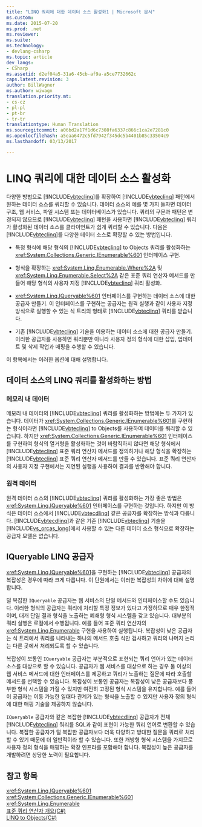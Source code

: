 ```yaml
---
title: "LINQ 쿼리에 대한 데이터 소스 활성화1 | Microsoft 문서"
ms.custom: 
ms.date: 2015-07-20
ms.prod: .net
ms.reviewer: 
ms.suite: 
ms.technology:
- devlang-csharp
ms.topic: article
dev_langs:
- CSharp
ms.assetid: d2ef04a5-31a6-45cb-af9a-a5ce7732662c
caps.latest.revision: 3
author: BillWagner
ms.author: wiwagn
translation.priority.mt:
- cs-cz
- pl-pl
- pt-br
- tr-tr
translationtype: Human Translation
ms.sourcegitcommit: a06bd2a17f1d6c7308fa6337c866c1ca2e7281c0
ms.openlocfilehash: a5eaa6472c5fd7942f345dc5b4401b85c33504c9
ms.lasthandoff: 03/13/2017

---
```

# <a name="enabling-a-data-source-for-linq-querying"></a>LINQ 쿼리에 대한 데이터 소스 활성화
다양한 방법으로 [!INCLUDE[vbteclinq](../../../../csharp/includes/vbteclinq_md.md)]를 확장하여 [!INCLUDE[vbteclinq](../../../../csharp/includes/vbteclinq_md.md)] 패턴에서 원하는 데이터 소스를 쿼리할 수 있습니다. 데이터 소스의 예를 몇 가지 들자면 데이터 구조, 웹 서비스, 파일 시스템 또는 데이터베이스가 있습니다. 쿼리의 구문과 패턴은 변경되지 않으므로 [!INCLUDE[vbteclinq](../../../../csharp/includes/vbteclinq_md.md)] 패턴을 사용하면 [!INCLUDE[vbteclinq](../../../../csharp/includes/vbteclinq_md.md)] 쿼리가 활성화된 데이터 소스를 클라이언트가 쉽게 쿼리할 수 있습니다. 다음은 [!INCLUDE[vbteclinq](../../../../csharp/includes/vbteclinq_md.md)]를 다양한 데이터 소스로 확장할 수 있는 방법입니다.  
  
-   특정 형식에 해당 형식의 [!INCLUDE[vbteclinq](../../../../csharp/includes/vbteclinq_md.md)] to Objects 쿼리를 활성화하는 <xref:System.Collections.Generic.IEnumerable%601> 인터페이스 구현.  
  
-   형식을 확장하는 <xref:System.Linq.Enumerable.Where%2A> 및 <xref:System.Linq.Enumerable.Select%2A> 같은 표준 쿼리 연산자 메서드를 만들어 해당 형식의 사용자 지정 [!INCLUDE[vbteclinq](../../../../csharp/includes/vbteclinq_md.md)] 쿼리 활성화.  
  
-   <xref:System.Linq.IQueryable%601> 인터페이스를 구현하는 데이터 소스에 대한 공급자 만들기. 이 인터페이스를 구현하는 공급자는 원격 실행과 같이 사용자 지정 방식으로 실행할 수 있는 식 트리의 형태로 [!INCLUDE[vbteclinq](../../../../csharp/includes/vbteclinq_md.md)] 쿼리를 받습니다.  
  
-   기존 [!INCLUDE[vbteclinq](../../../../csharp/includes/vbteclinq_md.md)] 기술을 이용하는 데이터 소스에 대한 공급자 만들기. 이러한 공급자를 사용하면 쿼리뿐만 아니라 사용자 정의 형식에 대한 삽입, 업데이트 및 삭제 작업과 매핑을 수행할 수 있습니다.  
  
 이 항목에서는 이러한 옵션에 대해 설명합니다.  
  
## <a name="how-to-enable-linq-querying-of-your-data-source"></a>데이터 소스의 LINQ 쿼리를 활성화하는 방법  
  
### <a name="in-memory-data"></a>메모리 내 데이터  
 메모리 내 데이터의 [!INCLUDE[vbteclinq](../../../../csharp/includes/vbteclinq_md.md)] 쿼리를 활성화하는 방법에는 두 가지가 있습니다. 데이터가 <xref:System.Collections.Generic.IEnumerable%601>를 구현하는 형식이라면 [!INCLUDE[vbteclinq](../../../../csharp/includes/vbteclinq_md.md)] to Objects를 사용하여 데이터를 쿼리할 수 있습니다. 하지만 <xref:System.Collections.Generic.IEnumerable%601> 인터페이스를 구현하여 형식의 열거형을 활성화하는 것이 바람직하지 않다면 해당 형식에서 [!INCLUDE[vbteclinq](../../../../csharp/includes/vbteclinq_md.md)] 표준 쿼리 연산자 메서드를 정의하거나 해당 형식을 확장하는 [!INCLUDE[vbteclinq](../../../../csharp/includes/vbteclinq_md.md)] 표준 쿼리 연산자 메서드를 만들 수 있습니다. 표준 쿼리 연산자의 사용자 지정 구현에서는 지연된 실행을 사용하여 결과를 반환해야 합니다.  
  
### <a name="remote-data"></a>원격 데이터  
 원격 데이터 소스의 [!INCLUDE[vbteclinq](../../../../csharp/includes/vbteclinq_md.md)] 쿼리를 활성화하는 가장 좋은 방법은 <xref:System.Linq.IQueryable%601> 인터페이스를 구현하는 것입니다. 하지만 이 방식은 데이터 소스에서 [!INCLUDE[vbtecdlinq](../../../../csharp/includes/vbtecdlinq_md.md)] 같은 공급자를 확장하는 방식과 다릅니다. [!INCLUDE[vbtecdlinq](../../../../csharp/includes/vbtecdlinq_md.md)]과 같은 기존 [!INCLUDE[vbteclinq](../../../../csharp/includes/vbteclinq_md.md)] 기술을 [!INCLUDE[vs_orcas_long](../../../../csharp/misc/includes/vs_orcas_long_md.md)]에서 사용할 수 있는 다른 데이터 소스 형식으로 확장하는 공급자 모델은 없습니다.  
  
## <a name="iqueryable-linq-providers"></a>IQueryable LINQ 공급자  
 <xref:System.Linq.IQueryable%601>을 구현하는 [!INCLUDE[vbteclinq](../../../../csharp/includes/vbteclinq_md.md)] 공급자의 복잡성은 경우에 따라 크게 다릅니다. 이 단원에서는 이러한 복잡성의 차이에 대해 설명합니다.  
  
 덜 복잡한 `IQueryable` 공급자는 웹 서비스의 단일 메서드와 인터페이스할 수도 있습니다. 이러한 형식의 공급자는 쿼리에 처리할 특정 정보가 있다고 가정하므로 매우 한정적이며, 대개 단일 결과 형식을 노출하는 폐쇄형 형식 시스템을 갖고 있습니다. 대부분의 쿼리 실행은 로컬에서 수행됩니다. 예를 들어 표준 쿼리 연산자의 <xref:System.Linq.Enumerable> 구현을 사용하여 실행됩니다. 복잡성이 낮은 공급자는 식 트리에서 쿼리를 나타내는 하나의 메서드 호출 식만 검사하고 쿼리의 나머지 논리는 다른 곳에서 처리되도록 할 수 있습니다.  
  
 복잡성이 보통인 `IQueryable` 공급자는 부분적으로 표현되는 쿼리 언어가 있는 데이터 소스를 대상으로 할 수 있습니다. 공급자가 웹 서비스를 대상으로 하는 경우 둘 이상의 웹 서비스 메서드에 대한 인터페이스를 제공하고 쿼리가 노출하는 질문에 따라 호출할 메서드를 선택할 수 있습니다. 복잡성이 보통인 공급자는 복잡성이 낮은 공급자보다 풍부한 형식 시스템을 가질 수 있지만 여전히 고정된 형식 시스템을 유지합니다. 예를 들어 이 공급자는 이동 가능한 일대다 관계가 있는 형식을 노출할 수 있지만 사용자 정의 형식에 대한 매핑 기술을 제공하지 않습니다.  
  
 `IQueryable` 공급자와 같은 복잡한 [!INCLUDE[vbtecdlinq](../../../../csharp/includes/vbtecdlinq_md.md)] 공급자가 전체 [!INCLUDE[vbteclinq](../../../../csharp/includes/vbteclinq_md.md)] 쿼리를 SQL과 같이 표현이 가능한 쿼리 언어로 변환할 수 있습니다. 복잡한 공급자가 덜 복잡한 공급자보다 더욱 다양하고 방대한 질문을 쿼리로 처리할 수 있기 때문에 더 일반적이라 할 수 있습니다. 또한 개방형 형식 시스템을 가지므로 사용자 정의 형식을 매핑하는 확장 인프라를 포함해야 합니다. 복잡성이 높은 공급자를 개발하려면 상당한 노력이 필요합니다.  
  
## <a name="see-also"></a>참고 항목  
 <xref:System.Linq.IQueryable%601>   
 <xref:System.Collections.Generic.IEnumerable%601>   
 <xref:System.Linq.Enumerable>   
 [표준 쿼리 연산자 개요(C#)](../../../../csharp/programming-guide/concepts/linq/standard-query-operators-overview.md)   
 [LINQ to Objects(C#)](../../../../csharp/programming-guide/concepts/linq/linq-to-objects.md)
